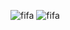 ![fifa](https://github.com/meriemhela/CheckpointReactProps/assets/95054117/1b6ff013-0cc7-4c8e-ad15-f7b15514f517)
![fifa](https://github.com/meriemhela/CheckpointReactProps/assets/95054117/65f08228-068c-4fc0-922b-9b66d7c53b57)
